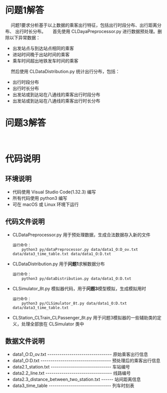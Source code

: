 # 问题1解答
&emsp; 问题1要求分析基于以上数据的乘客出行特征，包括出行时段分布、出行距离分布、 出行时长分布。
&emsp; 首先使用 CLDayaPreprocessor.py 进行数据预处理。删除以下异常数据：
- 出发站点与到达站点相同的乘客
- 进站时间晚于出站时间的乘客
- 乘车时间超出地铁发车时间的乘客

&emsp; 然后使用 CLDataDistribution.py 统计出行分布，包括：
- 出行时段分布
- 出行时长分布
- 出发站或到达站在八通线的乘客出行时段分布
- 出发站或到达站在八通线的乘客出行时长分布

# 问题3解答
&emsp;

# 代码说明
## 环境说明
- 代码使用 Visual Studio Code(1.32.3) 编写
- 所有代码使用 python3 编写
- 可在 macOS 或 Linux 环境下运行

## 代码文件说明
- CLDataPreprocessor.py
    用于预处理数据，生成合法数据存入新的文件
    ```
    运行命令：
        python3 py/dataPreprocessor.py data/data1_O:D_ov.txt data/data3_time_table.txt data/data1_O:D.txt
    ```

- CLDataDistribution.py
    用于**问题1**求解数据分布
    ```
    运行命令：
        python3 py/dataDistribution.py data/data1_O:D.txt  
    ```

- CLSimulator_8t.py
    模拟器代码，用于**问题3**模型模拟，生成模拟用时
    ```
    运行命令：
        python3 py/CLSimulator_8t.py data/data1_O:D.txt data/data3_time_table.txt
    ```
- CLStation_CLTrain_CLPassenger_8t.py
    用于问题3模拟器的一些辅助类的定义，处理全部放在 CLSimulator 类中

## 数据文件说明
- data1_O:D_ov.txt -------------------------------- 原始乘客出行信息
- data1_O:D.txt ----------------------------------- 预处理后的乘客出行信息
- data2.1_station.txt ------------------------------ 车站编号
- data2.2_line.txt --------------------------------- 线路编号
- data2.3_distance_between_two_station.txt ------ 站间距离信息
- data3_time_table ------------------------------- 列车时刻表